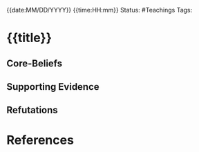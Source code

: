 
{{date:MM/DD/YYYY}} {{time:HH:mm}}
Status: #Teachings
Tags: 

# {{title}}

## Core-Beliefs

## Supporting Evidence

## Refutations

# References
